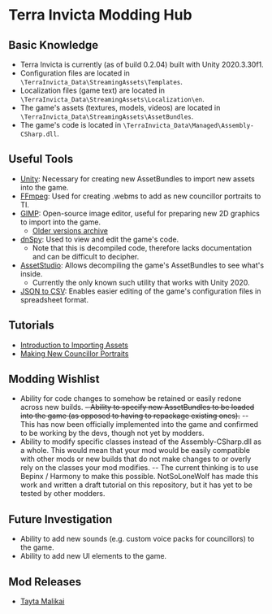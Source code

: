 # Terra Invicta Modding Hub

## Basic Knowledge
- Terra Invicta is currently (as of build 0.2.04) built with Unity 2020.3.30f1.
- Configuration files are located in `\TerraInvicta_Data\StreamingAssets\Templates`.
- Localization files (game text) are located in `\TerraInvicta_Data\StreamingAssets\Localization\en`.
- The game's assets (textures, models, videos) are located in `\TerraInvicta_Data\StreamingAssets\AssetBundles`.
- The game's code is located in `\TerraInvicta_Data\Managed\Assembly-CSharp.dll`.

## Useful Tools
- [Unity](https://unity3d.com/get-unity/download/archive): Necessary for creating new AssetBundles to import new assets into the game.
- [FFmpeg](https://www.ffmpeg.org/download.html): Used for creating .webms to add as new councillor portraits to TI.
- [GIMP](https://www.gimp.org/downloads/): Open-source image editor, useful for preparing new 2D graphics to import into the game.
  - [Older versions archive](https://download.gimp.org/pub/gimp/)
- [dnSpy](https://github.com/dnSpy/dnSpy/releases): Used to view and edit the game's code.
  - Note that this is decompiled code, therefore lacks documentation and can be difficult to decipher.
- [AssetStudio](https://github.com/Perfare/AssetStudio/releases): Allows decompiling the game's AssetBundles to see what's inside.
  - Currently the only known such utility that works with Unity 2020.
- [JSON to CSV](http://www.convertcsv.com/json-to-csv.htm): Enables easier editing of the game's configuration files in spreadsheet format.

## Tutorials
- [Introduction to Importing Assets](tutorials/Custom%20Orgs.md)
- [Making New Councillor Portraits](tutorials/Councillor%20Portraits.md)

## Modding Wishlist
- Ability for code changes to somehow be retained or easily redone across new builds.
~~- Ability to specify new AssetBundles to be loaded into the game (as opposed to having to repackage existing ones).~~
-- This has now been officially implemented into the game and confirmed to be working by the devs, though not yet by modders.
- Ability to modify specific classes instead of the Assembly-CSharp.dll as a whole. This would mean that your mod would be easily compatible with other mods or new builds that do not make changes to or overly rely on the classes your mod modifies.
-- The current thinking is to use Bepinx / Harmony to make this possible. NotSoLoneWolf has made this work and written a draft tutorial on this repository, but it has yet to be tested by other modders.

## Future Investigation
- Ability to add new sounds (e.g. custom voice packs for councillors) to the game.
- Ability to add new UI elements to the game.

## Mod Releases
- [Tayta Malikai](mods/tayta/Tayta's%20Mods.md)
